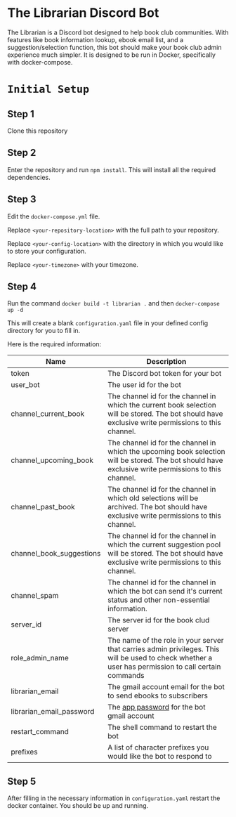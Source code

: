 # The Librarian Discord Bot
The Librarian is a Discord bot designed to help book club communities. With features like book information lookup, ebook email list, and a suggestion/selection function, this bot should make your book club admin experience much simpler. It is designed to be run in Docker, specifically with docker-compose.

# `Initial Setup`

## Step 1
Clone this repository

## Step 2
Enter the repository and run `npm install`. This will install all the required dependencies.

## Step 3
Edit the `docker-compose.yml` file.

Replace `<your-repository-location>` with the full path to your repository.

Replace `<your-config-location>` with the directory in which you would like to store your configuration.

Replace `<your-timezone>` with your timezone.

## Step 4
Run the command `docker build -t librarian .` and then `docker-compose up -d`

This will create a blank `configuration.yaml` file in your defined config directory for you to fill in.

Here is the required information:

| Name | Description
| ---- | -----------
| token | The Discord bot token for your bot
| user_bot | The user id for the bot
| channel_current_book | The channel id for the channel in which the current book selection will be stored. The bot should have exclusive write permissions to this channel.
| channel_upcoming_book | The channel id for the channel in which the upcoming book selection will be stored. The bot should have exclusive write permissions to this channel.
| channel_past_book | The channel id for the channel in which old selections will be archived. The bot should have exclusive write permissions to this channel.
| channel_book_suggestions | The channel id for the channel in which the current suggestion pool will be stored. The bot should have exclusive write permissions to this channel.
| channel_spam | The channel id for the channel in which the bot can send it's current status and other non-essential information.
| server_id | The server id for the book clud server
| role_admin_name | The name of the role in your server that carries admin privileges. This will be used to check whether a user has permission to call certain commands
| librarian_email | The gmail account email for the bot to send ebooks to subscribers
| librarian_email_password | The [app password](https://support.google.com/accounts/answer/185833?hl=en) for the bot gmail account
| restart_command | The shell command to restart the bot
| prefixes | A list of character prefixes you would like the bot to respond to

## Step 5

After filling in the necessary information in `configuration.yaml` restart the docker container. You should be up and running.